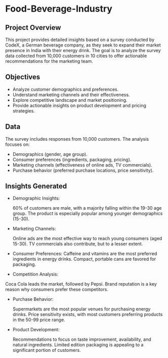 # Food-Beverage-Industry
## Project Overview
This project provides detailed insights based on a survey conducted by CodeX, a German beverage company, as they seek to expand their market presence in India with their energy drink. The goal is to analyze the survey data collected from 10,000 customers in 10 cities to offer actionable recommendations for the marketing team.

## Objectives
* Analyze customer demographics and preferences.
* Understand marketing channels and their effectiveness.
* Explore competitive landscape and market positioning.
* Provide actionable insights on product development and pricing strategies.

## Data
The survey includes responses from 10,000 customers. The analysis focuses on:
* Demographics (gender, age group).
* Consumer preferences (ingredients, packaging, pricing).
* Marketing channels (effectiveness of online ads, TV commercials).
* Purchase behavior (preferred purchase locations, price sensitivity).

## Insights Generated
- Demographic Insights:

  60% of customers are male, with a majority falling within the 19-30 age group.
  The product is especially popular among younger demographics (15-30).

- Marketing Channels:

  Online ads are the most effective way to reach young consumers (aged 15-30).
  TV commercials also contribute, but to a lesser extent.

- Consumer Preferences:
  Caffeine and vitamins are the most preferred ingredients in energy drinks.
  Compact, portable cans are favored for packaging.

-   Competition Analysis:

  Coca Cola leads the market, followed by Pepsi.
  Brand reputation is a key reason why consumers prefer these competitors.

- Purchase Behavior:

  Supermarkets are the most popular venues for purchasing energy drinks.
  Price sensitivity exists, with most customers preferring products in the 50-99 price range.

- Product Development:

  Recommendations to focus on taste improvement, availability, and natural ingredients.
  Limited edition packaging is appealing to a significant portion of customers.


